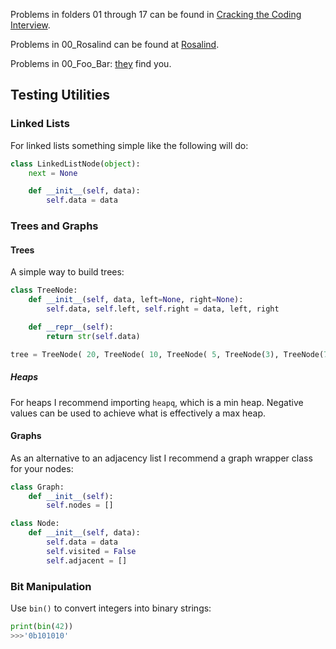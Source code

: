 Problems in folders 01 through 17 can be found in [Cracking the Coding Interview](http://www.crackingthecodinginterview.com/).

Problems in 00_Rosalind can be found at [Rosalind](http://rosalind.info/problems/list-view/).

Problems in 00_Foo_Bar: [they](https://foobar.withgoogle.com/) find you.

## Testing Utilities

### Linked Lists
For linked lists something simple like the following will do:
```python
class LinkedListNode(object):
	next = None

	def __init__(self, data):
		self.data = data
```

### Trees and Graphs

#### Trees
A simple way to build trees:
```python
class TreeNode:
	def __init__(self, data, left=None, right=None):
		self.data, self.left, self.right = data, left, right

	def __repr__(self):
		return str(self.data)

tree = TreeNode( 20, TreeNode( 10, TreeNode( 5, TreeNode(3), TreeNode(7) ), TreeNode( 15, None, TreeNode(17) ) ), TreeNode( 30 ) )
```

##### Heaps
For heaps I recommend importing `heapq`, which is a min heap. Negative values can be used to achieve what is effectively a max heap.

#### Graphs
As an alternative to an adjacency list I recommend a graph wrapper class for your nodes:
```python
class Graph:
	def __init__(self):
		self.nodes = []

class Node:
	def __init__(self, data):
		self.data = data
		self.visited = False
		self.adjacent = []
```

### Bit Manipulation
Use `bin()` to convert integers into binary strings:
```python
print(bin(42))
>>>'0b101010'
```
